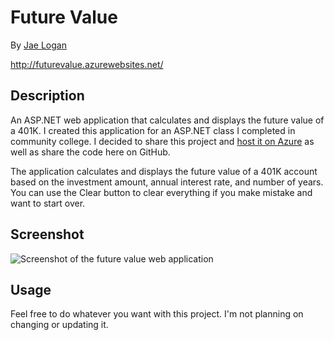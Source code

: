 # Future Value

By <a href="http://jrliv.com/about/" target="_blank">Jae Logan</a>

http://futurevalue.azurewebsites.net/

## Description

An ASP.NET web application that calculates and displays the future value of a 401K. I created this application for an ASP.NET class I completed in community college. I decided to share this project and <a href="http://futurevalue.azurewebsites.net/" target="_blank">host it on Azure</a> as well as share the code here on GitHub.

The application calculates and displays the future value of a 401K account based on the investment amount, annual interest rate, and number of years. You can use the Clear button to clear everything if you make mistake and want to start over.

## Screenshot

<img src="https://res.cloudinary.com/jrliv/image/upload/v1503752268/screenshot_ahsobn.jpg" alt="Screenshot of the future value web application" />

##	Usage

Feel free to do whatever you want with this project. I'm not planning on changing or updating it.

